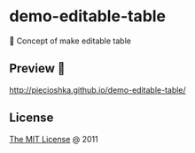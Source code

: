 # demo-editable-table

🚁 Concept of make editable table

## Preview 🎉

http://piecioshka.github.io/demo-editable-table/

## License

[The MIT License](http://piecioshka.mit-license.org) @ 2011

